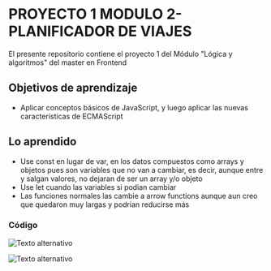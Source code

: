# PROYECTO 1 MODULO 2- PLANIFICADOR DE VIAJES
El presente repositorio contiene el proyecto 1 del Módulo "Lógica y algoritmos" del master en Frontend

## Objetivos de aprendizaje
- Aplicar conceptos básicos de JavaScript, y luego aplicar las nuevas características de ECMAScript

## Lo aprendido
- Use const en lugar de var, en los datos compuestos como arrays y objetos pues son variables que no van a cambiar, es decir, aunque entre y salgan valores, no dejaran de ser un array y/o objeto
- Use let cuando las variables si podian cambiar 
- Las funciones normales las cambie a arrow functions aunque aun creo que quedaron muy largas y podrian reducirse más



### Código 
![Texto alternativo](https://i.imgur.com/hK7sgRq.png)


![Texto alternativo](https://i.imgur.com/hK7sgRq.png)